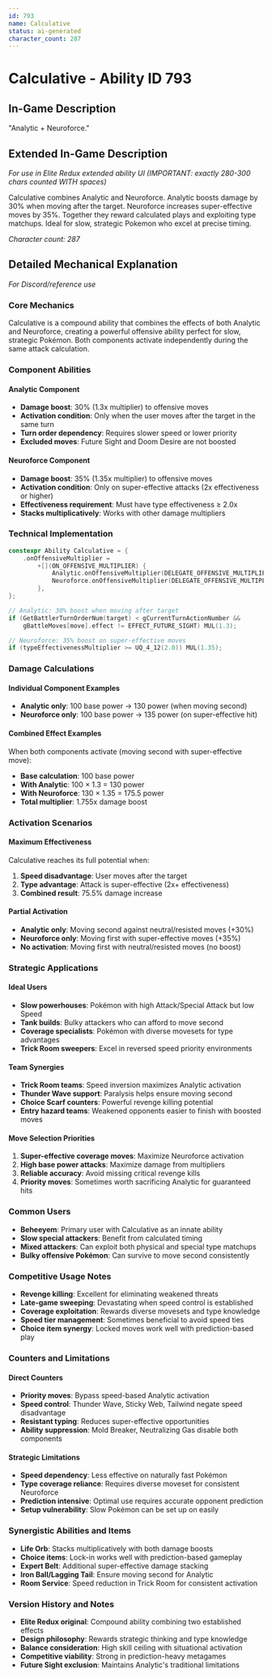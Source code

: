```yaml
---
id: 793
name: Calculative
status: ai-generated
character_count: 287
---
```


# Calculative - Ability ID 793

## In-Game Description
"Analytic + Neuroforce."

## Extended In-Game Description
*For use in Elite Redux extended ability UI (IMPORTANT: exactly 280-300 chars counted WITH spaces)*

Calculative combines Analytic and Neuroforce. Analytic boosts damage by 30% when moving after the target. Neuroforce increases super-effective moves by 35%. Together they reward calculated plays and exploiting type matchups. Ideal for slow, strategic Pokemon who excel at precise timing.

*Character count: 287*

## Detailed Mechanical Explanation
*For Discord/reference use*

### Core Mechanics
Calculative is a compound ability that combines the effects of both Analytic and Neuroforce, creating a powerful offensive ability perfect for slow, strategic Pokémon. Both components activate independently during the same attack calculation.

### Component Abilities

#### Analytic Component
- **Damage boost**: 30% (1.3x multiplier) to offensive moves
- **Activation condition**: Only when the user moves after the target in the same turn
- **Turn order dependency**: Requires slower speed or lower priority
- **Excluded moves**: Future Sight and Doom Desire are not boosted

#### Neuroforce Component  
- **Damage boost**: 35% (1.35x multiplier) to offensive moves
- **Activation condition**: Only on super-effective attacks (2x effectiveness or higher)
- **Effectiveness requirement**: Must have type effectiveness ≥ 2.0x
- **Stacks multiplicatively**: Works with other damage multipliers

### Technical Implementation
```c
constexpr Ability Calculative = {
    .onOffensiveMultiplier =
        +[](ON_OFFENSIVE_MULTIPLIER) {
            Analytic.onOffensiveMultiplier(DELEGATE_OFFENSIVE_MULTIPLIER);
            Neuroforce.onOffensiveMultiplier(DELEGATE_OFFENSIVE_MULTIPLIER);
        },
};

// Analytic: 30% boost when moving after target
if (GetBattlerTurnOrderNum(target) < gCurrentTurnActionNumber && 
    gBattleMoves[move].effect != EFFECT_FUTURE_SIGHT) MUL(1.3);

// Neuroforce: 35% boost on super-effective moves  
if (typeEffectivenessMultiplier >= UQ_4_12(2.0)) MUL(1.35);
```

### Damage Calculations

#### Individual Component Examples
- **Analytic only**: 100 base power → 130 power (when moving second)
- **Neuroforce only**: 100 base power → 135 power (on super-effective hit)

#### Combined Effect Examples
When both components activate (moving second with super-effective move):
- **Base calculation**: 100 base power
- **With Analytic**: 100 × 1.3 = 130 power  
- **With Neuroforce**: 130 × 1.35 = 175.5 power
- **Total multiplier**: 1.755x damage boost

### Activation Scenarios

#### Maximum Effectiveness
Calculative reaches its full potential when:
1. **Speed disadvantage**: User moves after the target
2. **Type advantage**: Attack is super-effective (2x+ effectiveness)
3. **Combined result**: 75.5% damage increase

#### Partial Activation
- **Analytic only**: Moving second against neutral/resisted moves (+30%)
- **Neuroforce only**: Moving first with super-effective moves (+35%)
- **No activation**: Moving first with neutral/resisted moves (no boost)

### Strategic Applications

#### Ideal Users
- **Slow powerhouses**: Pokémon with high Attack/Special Attack but low Speed
- **Tank builds**: Bulky attackers who can afford to move second
- **Coverage specialists**: Pokémon with diverse movesets for type advantages
- **Trick Room sweepers**: Excel in reversed speed priority environments

#### Team Synergies
- **Trick Room teams**: Speed inversion maximizes Analytic activation
- **Thunder Wave support**: Paralysis helps ensure moving second
- **Choice Scarf counters**: Powerful revenge killing potential
- **Entry hazard teams**: Weakened opponents easier to finish with boosted moves

#### Move Selection Priorities
1. **Super-effective coverage moves**: Maximize Neuroforce activation
2. **High base power attacks**: Maximize damage from multipliers  
3. **Reliable accuracy**: Avoid missing critical revenge kills
4. **Priority moves**: Sometimes worth sacrificing Analytic for guaranteed hits

### Common Users
- **Beheeyem**: Primary user with Calculative as an innate ability
- **Slow special attackers**: Benefit from calculated timing
- **Mixed attackers**: Can exploit both physical and special type matchups
- **Bulky offensive Pokémon**: Can survive to move second consistently

### Competitive Usage Notes
- **Revenge killing**: Excellent for eliminating weakened threats
- **Late-game sweeping**: Devastating when speed control is established  
- **Coverage exploitation**: Rewards diverse movesets and type knowledge
- **Speed tier management**: Sometimes beneficial to avoid speed ties
- **Choice item synergy**: Locked moves work well with prediction-based play

### Counters and Limitations

#### Direct Counters
- **Priority moves**: Bypass speed-based Analytic activation
- **Speed control**: Thunder Wave, Sticky Web, Tailwind negate speed disadvantage
- **Resistant typing**: Reduces super-effective opportunities
- **Ability suppression**: Mold Breaker, Neutralizing Gas disable both components

#### Strategic Limitations
- **Speed dependency**: Less effective on naturally fast Pokémon
- **Type coverage reliance**: Requires diverse moveset for consistent Neuroforce
- **Prediction intensive**: Optimal use requires accurate opponent prediction
- **Setup vulnerability**: Slow Pokémon can be set up on easily

### Synergistic Abilities and Items
- **Life Orb**: Stacks multiplicatively with both damage boosts
- **Choice items**: Lock-in works well with prediction-based gameplay
- **Expert Belt**: Additional super-effective damage stacking
- **Iron Ball/Lagging Tail**: Ensure moving second for Analytic
- **Room Service**: Speed reduction in Trick Room for consistent activation

### Version History and Notes
- **Elite Redux original**: Compound ability combining two established effects
- **Design philosophy**: Rewards strategic thinking and type knowledge
- **Balance consideration**: High skill ceiling with situational activation
- **Competitive viability**: Strong in prediction-heavy metagames
- **Future Sight exclusion**: Maintains Analytic's traditional limitations